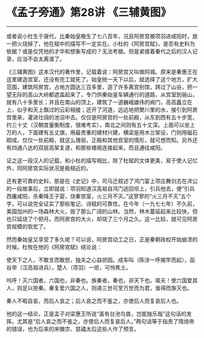 # 《孟子旁通》第28讲 《三辅黄图》

------

或者说小杜生于唐代，比秦始皇晚生了七八百年，况且阿房宫被项羽进咸阳时，放一把火烧掉了，他在赋中的描写不一定实在。小杜的《阿房宫赋》，是否有史料为依据？或是仅凭他的才华和想象写成的？无法考据。但是紧接着秦代之后的汉人记录，应当不会太离谱了。

《三辅黄图》这本汉代的著作里，记载着说：阿房宫又叫做阿城。原来是秦惠王在这里建造宫室，还没有完工就死了。始皇统一天下以后，就选择了这个地方，扩大范围，建筑阿房宫，占地方圆达三百多里，造了许多离宫别馆，跨过了山谷，把一望无际的高山大岭都遮盖起来了，专门供秦始皇车辆通行的道路，从宫室到骊山，就有八十多里长；并且在南山的顶上，建筑了一道巍峨雄伟的阙门，高高矗立在上，似乎和天上飘过的云彩相接；还开了河道，远远地把樊川里的水，接引到阿房宫里来，灌进壮阔的池沼中去。仅仅是阿房宫的一处前殿，从东到西有五十步宽，约三十丈（汉朝度量衡制度，很难考实），南北之间则有五十丈深。上面可以坐上万的人，下面建有五丈旗，用最贵重的建材兴建，横梁是用木兰架设，门则用磁石砌成。仅仅一处前殿，就这么瑰丽，正殿和其他宫室的情形，就可想而知。另外还有四通八达的双层高架复道，和那些楼阁连接起来，而且通往咸阳。

证之这一段汉人的记载，和小杜的描写相比，除了杜赋的文体更美，易于使人记忆外，同阿房宫实际状况是极相近的。

还有更可靠的史料，那是在《史记》中，司马迁叙述了鸿门宴上项庄舞剑志在沛公的一段故事后，立即就说：项羽知道汉高祖自鸿门逃回坝上，引兵他去，便“引兵西屠咸阳，杀秦降王子婴，烧秦宫室，火三月不灭。”这寥寥的“火三月不灭”五个字，可以说完全证实了那些笔记、诗赋的可靠性。在今年（一九七七年）不久前，美国加州的一场森林大火，毁了那么广阔的山林。当然，林木蔓延起来比较快，但也只延烧了个把月。而阿房宫的大火，却烧了三个月之久。这一比较，就可见阿房宫规模的恢宏了。

然而秦始皇又享受了多久呢？可以说，阿房宫动工之日，正是秦朝政权开始崩溃的时候。杜牧在他的《阿房宫赋》结论说：

使天下之人，不敢言而敢怒，独夫之心益骄固。成车叫（陈涉一呼揭竿而起），函谷举（汉高祖进兵），楚人（项羽）一炬，可怜焦土。

呜呼！灭六国者，六国也，非秦也。族秦者，秦也，非天下也。嗟夫！使六国爱其人，则足以拒秦。秦复爱六国之人，则递三世可至万世而为君，谁得而族灭也。

秦人不暇自哀，而后人哀之；后人哀之而不鉴之，亦使后人而复哀后人也。

他的这一结论，正是孟子对梁惠王所说“虽有台池鸟兽，岂能独乐哉”这句话的发挥。尤其是“后人哀之而不鉴之，亦使后人而复哀后人。”两句话等于指责了隋炀帝的错误，也为后来的宋徽宗、慈禧太后这些人作了预言。


